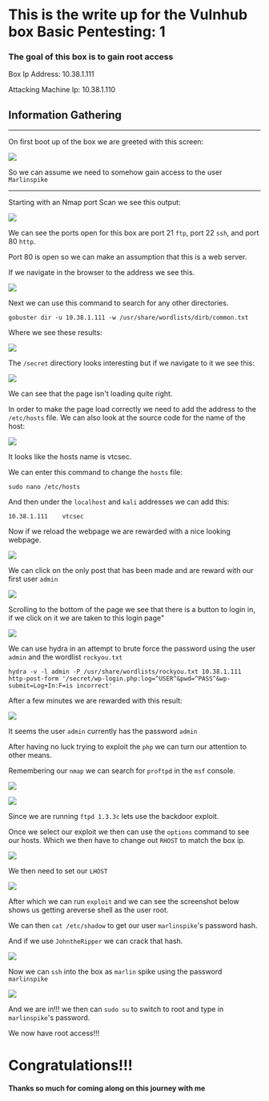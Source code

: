 # This is the write up for the Vulnhub box Basic Pentesting: 1

### The goal of this box is to gain root access



Box Ip Address: 10.38.1.111

Attacking Machine Ip: 10.38.1.110

## **Information Gathering**
---

On first boot up of the box we are greeted with this screen:

![](Images/box_login.JPG)

So we can assume we need to somehow gain access to the user `Marlinspike`

---
Starting with an Nmap port Scan we see this output:

![](Images/nmap.JPG)

We can see the ports open for this box are port 21 `ftp`, port 22 `ssh`, and port 80 `http`.

Port 80 is open so we can make an assumption that this is a web server.

If we navigate in the browser to the address we see this.

![](Images/main_web.JPG)

Next we can use this command to search for any other directories.

```
gobuster dir -u 10.38.1.111 -w /usr/share/wordlists/dirb/common.txt
```

Where we see these results:

![](Images/gobust.JPG)

The `/secret` directiory looks interesting but if we navigate to it we see this:

![](Images/wp_nohost.JPG)

We can see that the page isn't loading quite right.

In order to make the page load correctly we need to add the address to the `/etc/hosts` file. We can also look at the source code for the name of the host:

![](Images/secret_source.JPG)

It looks like the hosts name is vtcsec.

We can enter this command to change the `hosts` file:
```
sudo nano /etc/hosts
```

And then under the `localhost` and `kali` addresses we can add this:

```
10.38.1.111    vtcsec
```

Now if we reload the webpage we are rewarded with a nice looking webpage.

![](Images/wp_host.JPG)

We can click on the only post that has been made and are reward with our first user `admin`

![](Images/admin_tip.JPG)

Scrolling to the bottom of the page we see that there is a button to login in, if we click on it we are taken to this login page"

![](Images/wp_login.JPG)

We can use hydra in an attempt to brute force the password using the user `admin` and the wordlist `rockyou.txt`

```
hydra -v -l admin -P /usr/share/wordlists/rockyou.txt 10.38.1.111 http-post-form '/secret/wp-login.php:log=^USER^&pwd=^PASS^&wp-submit=Log+In:F=is incorrect'
```

After a few minutes we are rewarded with this result:

![](Images/hydra_wplogin_admin.JPG)

It seems the user `admin` currently has the password `admin`

After having no luck trying to exploit the `php` we can turn our attention to other means.

Remembering our `nmap` we can search for `proftpd` in the `msf` console.

![](Images/meta_search.JPG)

![](Images/nmap.JPG)

Since we are running `ftpd 1.3.3c` lets use the backdoor exploit.

Once we select our exploit we then can use the `options` command to see our hosts. Which we then have to change out `RHOST` to match the box ip.

![](Images/bkdr_rhosts.JPG)

We then need to set our `LHOST`

![](Images/ms_lhost.JPG)

After which we can run `exploit` and we can see the screenshot below shows us getting areverse shell as the user root.

We can then `cat /etc/shadow` to get our user `marlinspike`'s password hash.

And if we use `JohntheRipper` we can crack that hash.

![](Images/marlinspike_passwd.JPG)

Now we can `ssh` into the box as `marlin` spike using the password `marlinspike`

![](Images/root_baby.JPG)

And we are in!!! we then can `sudo su` to switch to root and type in `marlinspike`'s password.

We now have root access!!!

# Congratulations!!!

#### Thanks so much for coming along on this journey with me